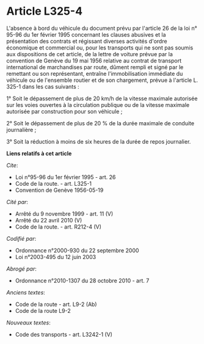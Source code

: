 # Article L325-4

L'absence à bord du véhicule du document prévu par l'article 26 de la loi n° 95-96 du 1er février 1995 concernant les clauses
abusives et la présentation des contrats et régissant diverses activités d'ordre économique et commercial ou, pour les
transports qui ne sont pas soumis aux dispositions de cet article, de la lettre de voiture prévue par la convention de Genève
du 19 mai 1956 relative au contrat de transport international de marchandises par route, dûment rempli et signé par le
remettant ou son représentant, entraîne l'immobilisation immédiate du véhicule ou de l'ensemble routier et de son chargement,
prévue à l'article L. 325-1 dans les cas suivants :

1° Soit le dépassement de plus de 20 km/h de la vitesse maximale autorisée sur les voies ouvertes à la circulation publique
ou de la vitesse maximale autorisée par construction pour son véhicule ;

2° Soit le dépassement de plus de 20 % de la durée maximale de conduite journalière ;

3° Soit la réduction à moins de six heures de la durée de repos journalier.

**Liens relatifs à cet article**

_Cite_:

  - Loi n°95-96 du 1er février 1995 - art. 26
  - Code de la route. - art. L325-1
  - Convention de Genève 1956-05-19

_Cité par_:

  - Arrêté du 9 novembre 1999 - art. 11 (V)
  - Arrêté du 22 avril 2010 (V)
  - Code de la route. - art. R212-4 (V)

_Codifié par_:

  - Ordonnance n°2000-930 du 22 septembre 2000
  - Loi n°2003-495 du 12 juin 2003

_Abrogé par_:

  - Ordonnance n°2010-1307 du 28 octobre 2010 - art. 7

_Anciens textes_:

  - Code de la route - art. L9-2 (Ab)
  - Code de la route L9-2

_Nouveaux textes_:

  - Code des transports - art. L3242-1 (V)
